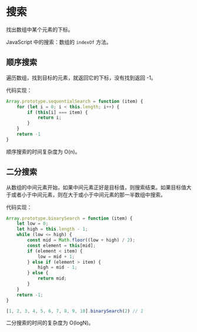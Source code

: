 # 搜索

找出数组中某个元素的下标。

JavaScript 中的搜索：数组的 `indexOf` 方法。

## 顺序搜索

遍历数组，找到目标的元素，就返回它的下标，没有找到返回 -1。

代码实现：

```js
Array.prototype.sequentialSearch = function (item) {
    for (let i = 0; i < this.length; i++) {
        if (this[i] === item) {
            return i;
        }
    }
    return -1
}
```

顺序搜索的时间复杂度为 O(n)。

## 二分搜索

从数组的中间元素开始，如果中间元素正好是目标值，则搜索结束。如果目标值大于或者小于中间元素，则在大于或小于中间元素的那一半数组中搜索。

代码实现：

```js
Array.prototype.binarySearch = function (item) {
    let low = 0;
    let high = this.length - 1;
    while (low <= high) {
        const mid = Math.floor((low + high) / 2);
        const element = this[mid];
        if (element < item) {
            low = mid + 1;
        } else if (element > item) {
            high = mid - 1;
        } else {
            return mid;
        }
    }
    return -1;
}

[1, 2, 3, 4, 5, 6, 7, 8, 9, 10].binarySearch(2) // 1
```

二分搜索的时间的复杂度为 O(logN)。


